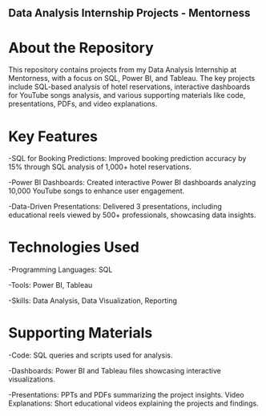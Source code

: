 ## Data Analysis Internship Projects - Mentorness

# About the Repository
This repository contains projects from my Data Analysis Internship at Mentorness, with a focus on SQL, Power BI, and Tableau. The key projects include SQL-based analysis of hotel reservations, interactive dashboards for YouTube songs analysis, and various supporting materials like code, presentations, PDFs, and video explanations.

# Key Features

-SQL for Booking Predictions: Improved booking prediction accuracy by 15% through SQL analysis of 1,000+ hotel reservations.

-Power BI Dashboards: Created interactive Power BI dashboards analyzing 10,000 YouTube songs to enhance user engagement.

-Data-Driven Presentations: Delivered 3 presentations, including educational reels viewed by 500+ professionals, showcasing data insights.

# Technologies Used

-Programming Languages: SQL

-Tools: Power BI, Tableau

-Skills: Data Analysis, Data Visualization, Reporting

# Supporting Materials

-Code: SQL queries and scripts used for analysis.

-Dashboards: Power BI and Tableau files showcasing interactive visualizations.

-Presentations: PPTs and PDFs summarizing the project insights.
Video Explanations: Short educational videos explaining the projects and findings.

